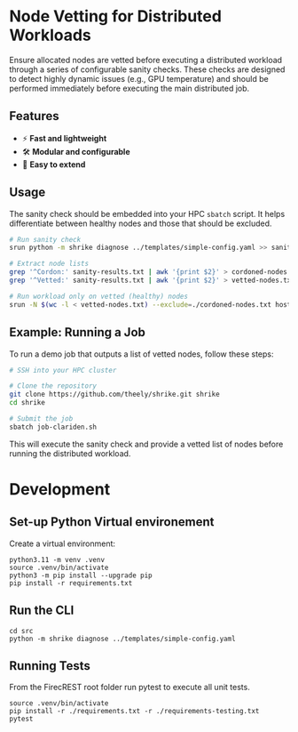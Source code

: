 # Node Vetting for Distributed Workloads

Ensure allocated nodes are vetted before executing a distributed workload through a series of configurable sanity checks. These checks are designed to detect highly dynamic issues (e.g., GPU temperature) and should be performed immediately before executing the main distributed job.

## Features

- ⚡ **Fast and lightweight**
- 🛠️ **Modular and configurable** 
- 🚀 **Easy to extend**

## Usage

The sanity check should be embedded into your HPC `sbatch` script. It helps differentiate between healthy nodes and those that should be excluded.

```bash
# Run sanity check
srun python -m shrike diagnose ../templates/simple-config.yaml >> sanity-results.txt

# Extract node lists
grep '^Cordon:' sanity-results.txt | awk '{print $2}' > cordoned-nodes.txt
grep '^Vetted:' sanity-results.txt | awk '{print $2}' > vetted-nodes.txt

# Run workload only on vetted (healthy) nodes
srun -N $(wc -l < vetted-nodes.txt) --exclude=./cordoned-nodes.txt hostname
```

## Example: Running a Job

To run a demo job that outputs a list of vetted nodes, follow these steps:

```bash
# SSH into your HPC cluster

# Clone the repository
git clone https://github.com/theely/shrike.git shrike
cd shrike

# Submit the job 
sbatch job-clariden.sh
```

This will execute the sanity check and provide a vetted list of nodes before running the distributed workload.


# Development


## Set-up Python Virtual environement

Create a virtual environment:
```console
python3.11 -m venv .venv
source .venv/bin/activate
python3 -m pip install --upgrade pip
pip install -r requirements.txt
```

## Run the CLI

```
cd src
python -m shrike diagnose ../templates/simple-config.yaml
```


## Running Tests
From the FirecREST root folder run pytest to execute all unit tests.
```console
source .venv/bin/activate
pip install -r ./requirements.txt -r ./requirements-testing.txt
pytest
```
